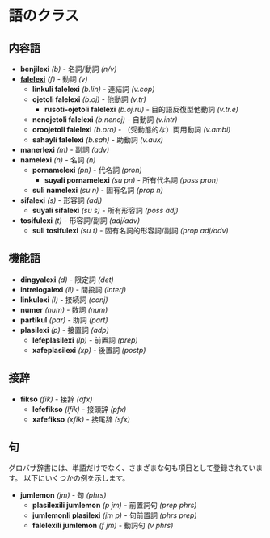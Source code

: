 <h1>語のクラス</h1>
<p>
</p>
<h2>内容語</h2>
<ul>
	<li><strong>benjilexi</strong> <em>(b)</em> - 名詞/動詞 <em>(n/v)</em></li>
	<li><strong><a href="./inharelexi.html#falelexili_klase">falelexi</a></strong> <em>(f)</em> - 動詞 <em>(v)</em>
		<ul>
			<li><strong>linkuli falelexi</strong> <em>(b.lin)</em> - 連結詞 <em>(v.cop)</em></li>
			<li><strong>ojetoli falelexi</strong> <em>(b.oj)</em> - 他動詞 <em>(v.tr)</em>
				<ul>
					<li><strong>rusoti-ojetoli falelexi</strong> <em>(b.oj.ru)</em> - 目的語反復型他動詞 <em>(v.tr.e)</em>
					</li>
				</ul>
			</li>
			<li><strong>nenojetoli falelexi</strong> <em>(b.nenoj)</em> - 自動詞 <em>(v.intr)</em></li>
			<li><strong>oroojetoli falelexi</strong> <em>(b.oro)</em> - （受動態的な）両用動詞 <em>(v.ambi)</em></li>
			<li><strong>sahayli falelexi</strong> <em>(b.sah)</em> - 助動詞 <em>(v.aux)</em></li>
		</ul>
	</li>
	<li><strong>manerlexi</strong> <em>(m)</em> - 副詞 <em>(adv)</em></li>
	<li><strong>namelexi</strong> <em>(n)</em> - 名詞 <em>(n)</em>
		<ul>
			<li><strong>pornamelexi</strong> <em>(pn)</em> - 代名詞 <em>(pron)</em>
				<ul>
					<li><strong>suyali pornamelexi</strong> <em>(su pn)</em> - 所有代名詞 <em>(poss pron)</em>
					</li>
				</ul>
			</li>
			<li><strong>suli namelexi</strong> <em>(su n)</em> - 固有名詞 <em>(prop n)</em></li>
		</ul>
	</li>
	<li><strong>sifalexi</strong> <em>(s)</em> - 形容詞 <em>(adj)</em>
		<ul>
			<li><strong>suyali sifalexi</strong> <em>(su s)</em> - 所有形容詞 <em>(poss adj)</em></li>
		</ul>
	</li>
	<li><strong>tosifulexi</strong> <em>(t)</em> - 形容詞/副詞 <em>(adj/adv)</em>
		<ul>
			<li><strong>suli tosifulexi</strong> <em>(su t)</em> - 固有名詞的形容詞/副詞 <em>(prop adj/adv)</em></li>
		</ul>
	</li>
</ul>
<h2>機能語</h2>
<ul>
	<li><strong>dingyalexi</strong> <em>(d)</em> - 限定詞 <em>(det)</em></li>
	<li><strong>intrelogalexi</strong> <em>(il)</em> - 間投詞 <em>(interj)</em></li>
	<li><strong>linkulexi</strong> <em>(l)</em> - 接続詞 <em>(conj)</em></li>
	<li><strong>numer</strong> <em>(num)</em> - 数詞 <em>(num)</em></li>
	<li><strong>partikul</strong> <em>(par)</em> - 助詞 <em>(part)</em></li>
	<li><strong>plasilexi</strong> <em>(p)</em> - 接置詞 <em>(adp)</em>
		<ul>
			<li><strong>lefeplasilexi</strong> <em>(lp)</em> - 前置詞 <em>(prep)</em></li>
			<li><strong>xafeplasilexi</strong> <em>(xp)</em> - 後置詞 <em>(postp)</em></li>
		</ul>
	</li>
</ul>
<h2>接辞</h2>
<ul>
	<li><strong>fikso</strong> <em>(fik)</em> - 接辞 <em>(afx)</em>
		<ul>
			<li><strong>lefefikso</strong> <em>(lfik)</em> - 接頭辞 <em>(pfx)</em></li>
			<li><strong>xafefikso</strong> <em>(xfik)</em> - 接尾辞 <em>(sfx)</em></li>
		</ul>
	</li>
</ul>
<h2>句</h2>
<p>グロバサ辞書には、単語だけでなく、さまざまな句も項目として登録されています。 以下にいくつかの例を示します。</p>
<ul>
	<li><strong>jumlemon</strong> <em>(jm)</em> - 句 <em>(phrs)</em>
		<ul>
			<li><strong>plasilexili jumlemon</strong> <em>(p jm)</em> - 前置詞句 <em>(prep phrs)</em></li>
			<li><strong>jumlemonli plasilexi</strong> <em>(jm p)</em> - 句前置詞 <em>(phrs prep)</em></li>
			<li><strong>falelexili jumlemon</strong> <em>(f jm)</em> - 動詞句 <em>(v phrs)</em></li>
		</ul>
	</li>
</ul>
<p></p>
